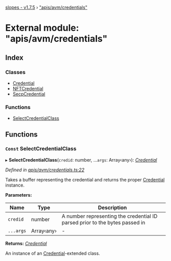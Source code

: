 [slopes - v1.7.5](../README.md) › ["apis/avm/credentials"](_apis_avm_credentials_.md)

# External module: "apis/avm/credentials"

## Index

### Classes

* [Credential](../classes/_apis_avm_credentials_.credential.md)
* [NFTCredential](../classes/_apis_avm_credentials_.nftcredential.md)
* [SecpCredential](../classes/_apis_avm_credentials_.secpcredential.md)

### Functions

* [SelectCredentialClass](_apis_avm_credentials_.md#const-selectcredentialclass)

## Functions

### `Const` SelectCredentialClass

▸ **SelectCredentialClass**(`credid`: number, ...`args`: Array‹any›): *[Credential](../classes/_apis_avm_credentials_.credential.md)*

*Defined in [apis/avm/credentials.ts:22](https://github.com/ava-labs/slopes/blob/be20cee/src/apis/avm/credentials.ts#L22)*

Takes a buffer representing the credential and returns the proper [Credential](../classes/_apis_avm_credentials_.credential.md) instance.

**Parameters:**

Name | Type | Description |
------ | ------ | ------ |
`credid` | number | A number representing the credential ID parsed prior to the bytes passed in  |
`...args` | Array‹any› | - |

**Returns:** *[Credential](../classes/_apis_avm_credentials_.credential.md)*

An instance of an [Credential](../classes/_apis_avm_credentials_.credential.md)-extended class.
